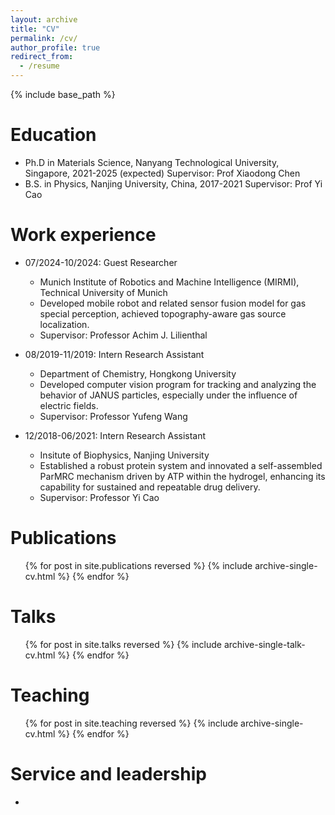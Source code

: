 ```yaml
---
layout: archive
title: "CV"
permalink: /cv/
author_profile: true
redirect_from:
  - /resume
---
```


{% include base_path %}

Education
======
* Ph.D in Materials Science, Nanyang Technological University, Singapore, 2021-2025 (expected)
  Supervisor: Prof Xiaodong Chen
* B.S. in Physics, Nanjing University, China, 2017-2021
  Supervisor: Prof Yi Cao

Work experience
======
* 07/2024-10/2024: Guest Researcher
  * Munich Institute of Robotics and Machine Intelligence (MIRMI), Technical University of Munich
  * Developed mobile robot and related sensor fusion model for gas special perception, achieved topography-aware gas source localization.
  * Supervisor: Professor Achim J. Lilienthal

* 08/2019-11/2019: Intern Research Assistant
  * Department of Chemistry, Hongkong University
  * Developed computer vision program for tracking and analyzing the behavior of JANUS particles, especially under the influence of electric fields.
  * Supervisor: Professor Yufeng Wang

* 12/2018-06/2021: Intern Research Assistant
  * Insitute of Biophysics, Nanjing University
  * Established a robust protein system and innovated a self-assembled ParMRC mechanism driven by ATP within the hydrogel, enhancing its capability for sustained and repeatable drug delivery.
  * Supervisor: Professor Yi Cao
  

Publications
======
  <ul>{% for post in site.publications reversed %}
    {% include archive-single-cv.html %}
  {% endfor %}</ul>
  
Talks
======
  <ul>{% for post in site.talks reversed %}
    {% include archive-single-talk-cv.html  %}
  {% endfor %}</ul>
  
Teaching
======
  <ul>{% for post in site.teaching reversed %}
    {% include archive-single-cv.html %}
  {% endfor %}</ul>
  
Service and leadership
======
* 
